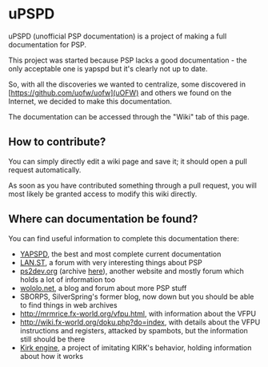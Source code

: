 uPSPD
=====

uPSPD (unofficial PSP documentation) is a project of making a full documentation for PSP.

This project was started because PSP lacks a good documentation - the only acceptable one is yapspd but it's clearly not up to date.

So, with all the discoveries we wanted to centralize, some discovered in [https://github.com/uofw/uofw](uOFW) and others we found on the Internet, we decided to make this documentation.

The documentation can be accessed through the "Wiki" tab of this page.

## How to contribute?

You can simply directly edit a wiki page and save it; it should open a pull request automatically.

As soon as you have contributed something through a pull request, you will most likely be granted access to modify this wiki directly.

## Where can documentation be found?

You can find useful information to complete this documentation there:
- [YAPSPD](http://hitmen.c02.at/files/yapspd/psp_doc.pdf.tar.gz), the best and most complete current documentation
- [LAN.ST](http://lan.st/), a forum with very interesting things about PSP
- [ps2dev.org](http://ps2dev.org/) (archive [here](http://lukasz.dk/mirror/forums.ps2dev.org/)), another website and mostly forum which holds a lot of information too
- [wololo.net](http://wololo.net), a blog and forum about more PSP stuff
- SBORPS, SilverSpring's former blog, now down but you should be able to find things in web archives
- http://mrmrice.fx-world.org/vfpu.html, with information about the VFPU
- http://wiki.fx-world.org/doku.php?do=index, with details about the VFPU instructions and registers, attacked by spambots, but the information still should be there
- [Kirk engine](http://code.google.com/p/kirk-engine/), a project of imitating KIRK's behavior, holding information about how it works
